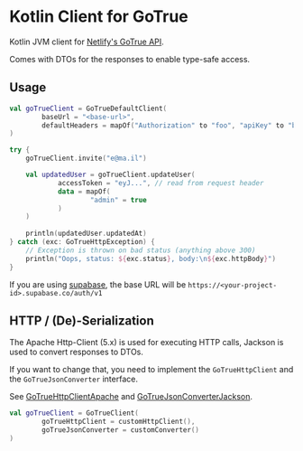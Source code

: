 # Kotlin Client for GoTrue

Kotlin JVM client for [Netlify's GoTrue API](https://github.com/netlify/gotrue).

Comes with DTOs for the responses to enable type-safe access.

## Usage

```kotlin
val goTrueClient = GoTrueDefaultClient(
        baseUrl = "<base-url>",
        defaultHeaders = mapOf("Authorization" to "foo", "apiKey" to "bar")
)

try {
    goTrueClient.invite("e@ma.il")

    val updatedUser = goTrueClient.updateUser(
            accessToken = "eyJ...", // read from request header
            data = mapOf(
                    "admin" = true
            )
    )
    
    println(updatedUser.updatedAt)
} catch (exc: GoTrueHttpException) {
    // Exception is thrown on bad status (anything above 300)
    println("Oops, status: ${exc.status}, body:\n${exc.httpBody}")
}
```

If you are using [supabase](https://supabase.io/), the base URL will be `https://<your-project-id>.supabase.co/auth/v1`

## HTTP / (De)-Serialization

The Apache Http-Client (5.x) is used for executing HTTP calls, Jackson is used to convert responses to DTOs.

If you want to change that, you need to implement the `GoTrueHttpClient` and the `GoTrueJsonConverter` interface.

See [GoTrueHttpClientApache](lib/src/main/kotlin/de/kevcodez/gotrue/http/GoTrueHttpClientApache.kt) and [GoTrueJsonConverterJackson](lib/src/main/kotlin/de/kevcodez/gotrue/json/GoTrueJsonConverterJackson.kt).

```kotlin
val goTrueClient = GoTrueClient(
        goTrueHttpClient = customHttpClient(),
        goTrueJsonConverter = customConverter()
)
```
